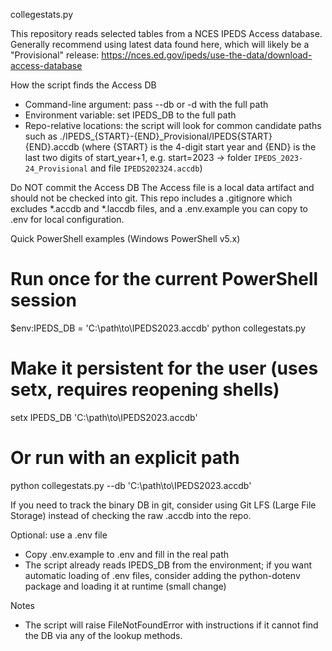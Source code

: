 collegestats.py

This repository reads selected tables from a NCES IPEDS Access database.
Generally recommend using latest data found here, which will likely be a "Provisional" release:
https://nces.ed.gov/ipeds/use-the-data/download-access-database

How the script finds the Access DB
- Command-line argument: pass --db or -d with the full path
- Environment variable: set IPEDS_DB to the full path
- Repo-relative locations: the script will look for common candidate paths such as ./IPEDS_{START}-{END}_Provisional/IPEDS{START}{END}.accdb
	(where {START} is the 4-digit start year and {END} is the last two digits of start_year+1, e.g. start=2023 -> folder `IPEDS_2023-24_Provisional` and file `IPEDS202324.accdb`)

Do NOT commit the Access DB
The Access file is a local data artifact and should not be checked into git. This repo includes a .gitignore which excludes *.accdb and *.laccdb files, and a .env.example you can copy to .env for local configuration.

Quick PowerShell examples (Windows PowerShell v5.x)
# Run once for the current PowerShell session
$env:IPEDS_DB = 'C:\path\to\IPEDS2023<YY>.accdb'
python collegestats.py

# Make it persistent for the user (uses setx, requires reopening shells)
setx IPEDS_DB 'C:\path\to\IPEDS2023<YY>.accdb'

# Or run with an explicit path
python collegestats.py --db 'C:\path\to\IPEDS2023<YY>.accdb'

If you need to track the binary DB in git, consider using Git LFS (Large File Storage) instead of checking the raw .accdb into the repo.

Optional: use a .env file
- Copy .env.example to .env and fill in the real path
- The script already reads IPEDS_DB from the environment; if you want automatic loading of .env files, consider adding the python-dotenv package and loading it at runtime (small change)

Notes
- The script will raise FileNotFoundError with instructions if it cannot find the DB via any of the lookup methods.


